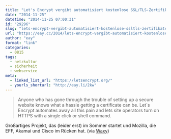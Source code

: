 ```yaml
---
title: "Let's Encrypt vergibt automatisiert kostenlose SSL/TLS-Zertifikate"
date: "2014-11-25"
datetime: "2014-11-25 07:00:31"
id: "29296"
slug: "lets-encrypt-vergibt-automatisiert-kostenlose-ssltls-zertifikate"
url: "https://eay.cc/2014/lets-encrypt-vergibt-automatisiert-kostenlose-ssltls-zertifikate/"
author: "eay"
format: "link"
categories:
  - 0815
tags:
  - netzkultur
  - sicherheit
  - webservice
meta:
  - linked_list_url: "https://letsencrypt.org/"
  - yourls_shorturl: "http://eay.li/2kw"
---
```


> Anyone who has gone through the trouble of setting up a secure website knows what a hassle getting a certificate can be. Let´s Encrypt automates away all this pain and lets site operators turn on HTTPS with a single click or shell command.

Großartiges Projekt, das (leider erst) im Sommer startet und Mozilla, die EFF, Akamai und Cisco im Rücken hat. (via [Waxy](http://waxy.org/links))
